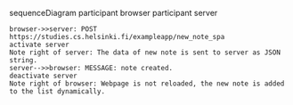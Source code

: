 sequenceDiagram
    participant browser
    participant server
    
    browser->>server: POST https://studies.cs.helsinki.fi/exampleapp/new_note_spa
    activate server
	Note right of server: The data of new note is sent to server as JSON string.
    server-->>browser: MESSAGE: note created.
    deactivate server
    Note right of browser: Webpage is not reloaded, the new note is added to the list dynamically.
